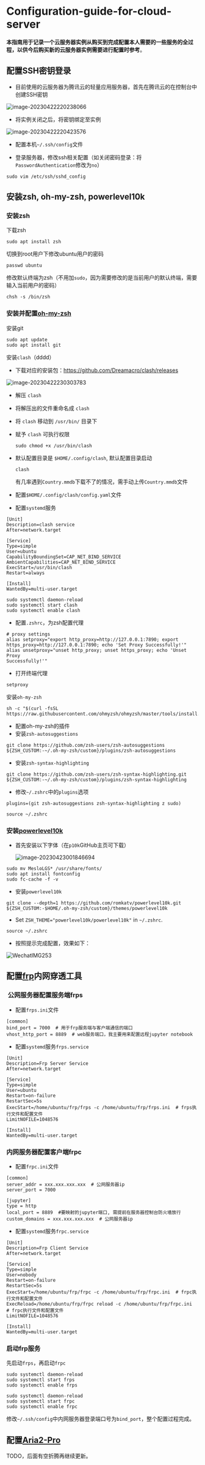 

# Configuration-guide-for-cloud-server

**本指南用于记录一个云服务器实例从购买到完成配置本人需要的一些服务的全过程，以供今后购买新的云服务器实例需要进行配置时参考**。

## 配置SSH密钥登录

- 目前使用的云服务器为腾讯云的轻量应用服务器，首先在腾讯云的在控制台中创建SSH密钥

![image-20230422220238066](https://gitee.com/zephyrushjnnjh/image-repo/raw/master/img/202304222202159.png)

- 将实例关闭之后，将密钥绑定至实例

![image-20230422220423576](https://gitee.com/zephyrushjnnjh/image-repo/raw/master/img/202304222204616.png)

- 配置本机`~/.ssh/config`文件

- 登录服务器，修改ssh相关配置（如关闭密码登录：将`PasswordAuthentication`修改为`no`）

```shell
sudo vim /etc/ssh/sshd_config
```

## 安装zsh, oh-my-zsh, powerlevel10k

###  安装zsh

下载zsh

```shell
sudo apt install zsh
```

切换到root用户下修改ubuntu用户的密码

```shell
passwd ubuntu
```

修改默认终端为zsh（不用加`sudo`，因为需要修改的是当前用户的默认终端，需要输入当前用户的密码）

```shell
chsh -s /bin/zsh
```

### 安装并配置[oh-my-zsh](https://ohmyz.sh/)

安装git

```shell
sudo apt update
sudo apt install git
```

安装`clash`（dddd）

- 下载对应的安装包：https://github.com/Dreamacro/clash/releases

![image-20230422230303783](https://gitee.com/zephyrushjnnjh/image-repo/raw/master/img/202304222303822.png)

- 解压 `clash`

- 将解压出的文件重命名成 `clash`

- 将 `clash` 移动到 `/usr/bin/` 目录下

- 赋予 `clash` 可执行权限

  ```shell
  sudo chmod +x /usr/bin/clash
  ```

- 默认配置目录是 `$HOME/.config/clash`, 默认配置目录启动

  ```shell
  clash
  ```

  有几率遇到`Country.mmdb`下载不了的情况，需手动上传`Country.mmdb`文件

- 配置`$HOME/.config/clash/config.yaml`文件

- 配置`systemd`服务

```shell
[Unit]
Description=clash service
After=network.target

[Service]
Type=simple
User=ubuntu
CapabilityBoundingSet=CAP_NET_BIND_SERVICE
AmbientCapabilities=CAP_NET_BIND_SERVICE
ExecStart=/usr/bin/clash
Restart=always

[Install]
WantedBy=multi-user.target
```

```shell
sudo systemctl daemon-reload
sudo systemctl start clash
sudo systemctl enable clash
```

- 配置`.zshrc`，为zsh配置代理

```shell
# proxy settings
alias setproxy="export http_proxy=http://127.0.0.1:7890; export https_proxy=http://127.0.0.1:7890; echo 'Set Proxy Successfully!'"
alias unsetproxy="unset http_proxy; unset https_proxy; echo 'Unset Proxy
Successfully!'"
```

- 打开终端代理

```shell
setproxy
```

安装`oh-my-zsh`

```shell
sh -c "$(curl -fsSL https://raw.githubusercontent.com/ohmyzsh/ohmyzsh/master/tools/install.sh)"
```

- 配置oh-my-zsh的插件
- 安装`zsh-autosuggestions`

```shell
git clone https://github.com/zsh-users/zsh-autosuggestions ${ZSH_CUSTOM:-~/.oh-my-zsh/custom}/plugins/zsh-autosuggestions
```

- 安装`zsh-syntax-highlighting`

```shell
git clone https://github.com/zsh-users/zsh-syntax-highlighting.git ${ZSH_CUSTOM:-~/.oh-my-zsh/custom}/plugins/zsh-syntax-highlighting
```

- 修改`~/.zshrc`中的`plugins`选项

```apl
plugins=(git zsh-autosuggestions zsh-syntax-highlighting z sudo)
```

```shell
source ~/.zshrc
```

### 安装[powerlevel10k](https://github.com/romkatv/powerlevel10k#meslo-nerd-font-patched-for-powerlevel10k)

- 首先安装以下字体（在`p10k`GitHub主页可下载）

  ![image-20230423001846694](https://gitee.com/zephyrushjnnjh/image-repo/raw/master/img/202304230018746.png)

```shell
sudo mv MesloLGS* /usr/share/fonts/
sudo apt install fontconfig
sudo fc-cache -f -v
```

- 安装`powerlevel10k`


```shell
git clone --depth=1 https://github.com/romkatv/powerlevel10k.git ${ZSH_CUSTOM:-$HOME/.oh-my-zsh/custom}/themes/powerlevel10k
```

- Set `ZSH_THEME="powerlevel10k/powerlevel10k"` in `~/.zshrc`.

```shell
source ~/.zshrc
```

- 按照提示完成配置，效果如下：

![WechatIMG253](https://gitee.com/zephyrushjnnjh/image-repo/raw/master/img/202304231252714.png)

## 配置[frp](https://github.com/fatedier/frp)内网穿透工具

###  公网服务器配置服务端frps

- 配置`frps.ini`文件

```shell
[common]
bind_port = 7000  # 用于frp服务端与客户端通信的端口
vhost_http_port = 8889  # web服务端口，我主要用来配置远程jupyter notebook
```

- 配置`systemd`服务`frps.service`

```shell
[Unit]
Description=Frp Server Service
After=network.target

[Service]
Type=simple
User=ubuntu
Restart=on-failure
RestartSec=5s
ExecStart=/home/ubuntu/frp/frps -c /home/ubuntu/frp/frps.ini  # frps执行文件和配置文件
LimitNOFILE=1048576

[Install]
WantedBy=multi-user.target
```

### 内网服务器配置客户端frpc

- 配置`frpc.ini`文件

```shell
[common]
server_addr = xxx.xxx.xxx.xxx  # 公网服务器ip
server_port = 7000

[jupyter]
type = http
local_port = 8889  #要映射的jupyter端口, 需提前在服务器控制台防火墙放行
custom_domains = xxx.xxx.xxx.xxx  # 公网服务器ip
```

- 配置`systemd`服务`frpc.service`

```shell
[Unit]
Description=Frp Client Service
After=network.target

[Service]
Type=simple
User=nobody
Restart=on-failure
RestartSec=5s
ExecStart=/home/ubuntu/frp/frpc -c /home/ubuntu/frp/frpc.ini  # frpc执行文件和配置文件
ExecReload=/home/ubuntu/frp/frpc reload -c /home/ubuntu/frp/frpc.ini  # frpc执行文件和配置文件
LimitNOFILE=1048576

[Install]
WantedBy=multi-user.target
```

### 启动frp服务

先启动`frps`，再启动`frpc`

```shell
sudo systemctl daemon-reload
sudo systemctl start frps
sudo systemctl enable frps
```

```shell
sudo systemctl daemon-reload
sudo systemctl start frpc
sudo systemctl enable frpc
```

修改`~/.ssh/config`中内网服务器登录端口号为`bind_port`，整个配置过程完成。

## 配置[Aria2-Pro](https://p3terx.com/archives/docker-aria2-pro.html)

TODO，后面有空折腾再继续更新。

